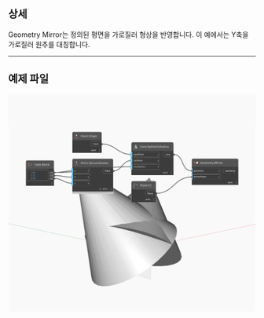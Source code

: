 ## 상세
Geometry Mirror는 정의된 평면을 가로질러 형상을 반영합니다. 이 예에서는 Y축을 가로질러 원추를 대칭합니다.
___
## 예제 파일

![Mirror](./Autodesk.DesignScript.Geometry.Geometry.Mirror_img.jpg)

